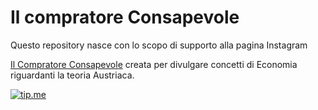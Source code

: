 # Il compratore Consapevole

Questo repository nasce con lo scopo di supporto alla pagina Instagram

[Il Compratore Consapevole](https://instagram.com/ilcompratoreconsapevole?igshid=MzNlNGNkZWQ4Mg==) creata per divulgare concetti di Economia riguardanti la teoria Austriaca.

[![tip.me](https://badgen.net/badge/icon/bitcoin-lightning/orange/?icon=bitcoin-lightning&label=donate)](/LN-Address.html](https://ilcompratoreconsapevole.github.io/LN-Address.html)https://ilcompratoreconsapevole.github.io/LN-Address.html)


